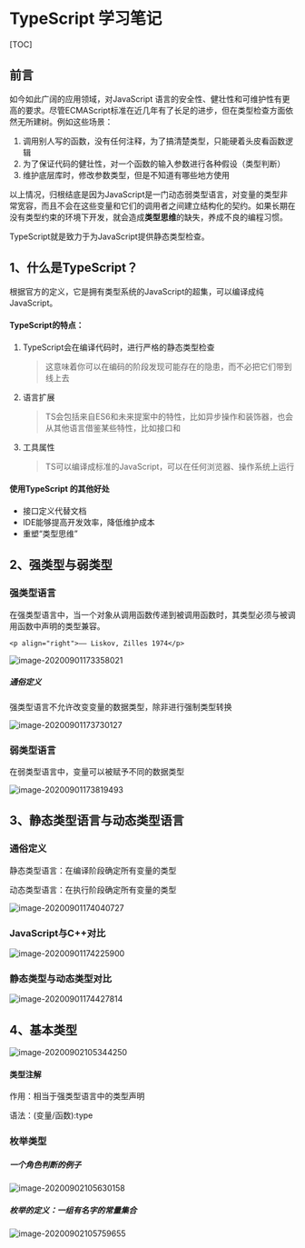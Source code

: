 # TypeScript 学习笔记

[TOC]

## 前言

如今如此广阔的应用领域，对JavaScript 语言的安全性、健壮性和可维护性有更高的要求。尽管ECMAScript标准在近几年有了长足的进步，但在类型检查方面依然无所建树。例如这些场景：

1. 调用别人写的函数，没有任何注释，为了搞清楚类型，只能硬着头皮看函数逻辑
2. 为了保证代码的健壮性，对一个函数的输入参数进行各种假设（类型判断）
3. 维护底层库时，修改参数类型，但是不知道有哪些地方使用

以上情况，归根结底是因为JavaScript是一门动态弱类型语言，对变量的类型非常宽容，而且不会在这些变量和它们的调用者之间建立结构化的契约。如果长期在没有类型约束的环境下开发，就会造成**类型思维**的缺失，养成不良的编程习惯。

TypeScript就是致力于为JavaScript提供静态类型检查。

## 1、什么是TypeScript？

根据官方的定义，它是拥有类型系统的JavaScript的超集，可以编译成纯JavaScript。

#### TypeScript的特点：

1. TypeScript会在编译代码时，进行严格的静态类型检查

   > 这意味着你可以在编码的阶段发现可能存在的隐患，而不必把它们带到线上去

2. 语言扩展

   > TS会包括来自ES6和未来提案中的特性，比如异步操作和装饰器，也会从其他语言借鉴某些特性，比如接口和

3. 工具属性

   > TS可以编译成标准的JavaScript，可以在任何浏览器、操作系统上运行

#### 使用TypeScript 的其他好处

- 接口定义代替文档
- IDE能够提高开发效率，降低维护成本
- 重塑“类型思维”



## 2、强类型与弱类型

### 强类型语言

在强类型语言中，当一个对象从调用函数传递到被调用函数时，其类型必须与被调用函数中声明的类型兼容。

```text
<p align="right">—— Liskov, Zilles 1974</p>
```

![image-20200901173358021](../assets/image-20200901173358021.png)

##### 通俗定义

强类型语言不允许改变变量的数据类型，除非进行强制类型转换

![image-20200901173730127](../assets/image-20200901173730127.png)

### 弱类型语言

在弱类型语言中，变量可以被赋予不同的数据类型

![image-20200901173819493](../assets/image-20200901173819493.png)



## 3、静态类型语言与动态类型语言

### 通俗定义

静态类型语言：在编译阶段确定所有变量的类型

动态类型语言：在执行阶段确定所有变量的类型

![image-20200901174040727](../assets/image-20200901174040727.png)

### JavaScript与C++对比

![image-20200901174225900](../assets/image-20200901174225900.png)

### 静态类型与动态类型对比

![image-20200901174427814](../assets/image-20200901174427814.png)

## 4、基本类型

![image-20200902105344250](../assets/image-20200902105344250.png)

#### 类型注解

作用：相当于强类型语言中的类型声明

语法：(变量/函数):type

### 枚举类型

##### 一个角色判断的例子

![image-20200902105630158](../assets/image-20200902105630158.png)

##### 枚举的定义：一组有名字的常量集合

![image-20200902105759655](../assets/image-20200902105759655.png)